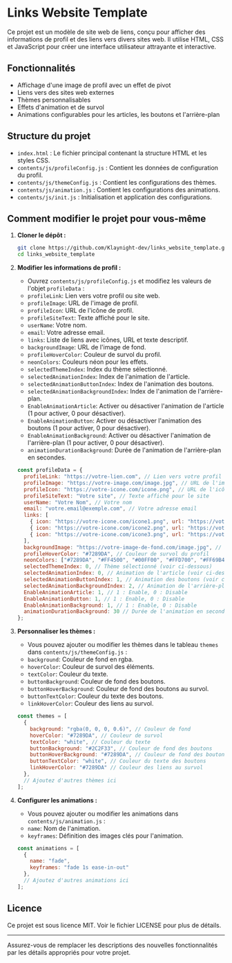 # Links Website Template

Ce projet est un modèle de site web de liens, conçu pour afficher des informations de profil et des liens vers divers sites web. Il utilise HTML, CSS et JavaScript pour créer une interface utilisateur attrayante et interactive.

## Fonctionnalités

- Affichage d'une image de profil avec un effet de pivot
- Liens vers des sites web externes
- Thèmes personnalisables
- Effets d'animation et de survol
- Animations configurables pour les articles, les boutons et l'arrière-plan

## Structure du projet

- `index.html` : Le fichier principal contenant la structure HTML et les styles CSS.
- `contents/js/profileConfig.js` : Contient les données de configuration du profil.
- `contents/js/themeConfig.js` : Contient les configurations des thèmes.
- `contents/js/animation.js` : Contient les configurations des animations.
- `contents/js/init.js` : Initialisation et application des configurations.

## Comment modifier le projet pour vous-même

1. **Cloner le dépôt :**

    ```sh
    git clone https://github.com/Klaynight-dev/links_website_template.git
    cd links_website_template
    ```

2. **Modifier les informations de profil :**
    - Ouvrez `contents/js/profileConfig.js` et modifiez les valeurs de l'objet `profileData` :
    - `profileLink`: Lien vers votre profil ou site web.
    - `profileImage`: URL de l'image de profil.
    - `profileIcon`: URL de l'icône de profil.
    - `profileSiteText`: Texte affiché pour le site.
    - `userName`: Votre nom.
    - `email`: Votre adresse email.
    - `links`: Liste de liens avec icônes, URL et texte descriptif.
    - `backgroundImage`: URL de l'image de fond.
    - `profileHoverColor`: Couleur de survol du profil.
    - `neonColors`: Couleurs néon pour les effets.
    - `selectedThemeIndex`: Index du thème sélectionné.
    - `selectedAnimationIndex`: Index de l'animation de l'article.
    - `selectedAnimationButtonIndex`: Index de l'animation des boutons.
    - `selectedAnimationBackgroundIndex`: Index de l'animation de l'arrière-plan.
    - `EnableAnimationArticle`: Activer ou désactiver l'animation de l'article (1 pour activer, 0 pour désactiver).
    - `EnableAnimationButton`: Activer ou désactiver l'animation des boutons (1 pour activer, 0 pour désactiver).
    - `EnableAnimationBackground`: Activer ou désactiver l'animation de l'arrière-plan (1 pour activer, 0 pour désactiver).
    - `animationDurationBackground`: Durée de l'animation de l'arrière-plan en secondes.

    ```js
    const profileData = {
      profileLink: "https://votre-lien.com", // Lien vers votre profil ou site web
      profileImage: "https://votre-image.com/image.jpg", // URL de l'image de profil
      profileIcon: "https://votre-icone.com/icone.png", // URL de l'icône de profil
      profileSiteText: "Votre site", // Texte affiché pour le site
      userName: "Votre Nom", // Votre nom
      email: "votre.email@exemple.com", // Votre adresse email
      links: [
        { icon: "https://votre-icone.com/icone1.png", url: "https://votre-lien1.com", text: "Lien 1" }, // Premier lien
        { icon: "https://votre-icone.com/icone2.png", url: "https://votre-lien2.com", text: "Lien 2" }, // Deuxième lien
        { icon: "https://votre-icone.com/icone3.png", url: "https://votre-lien3.com", text: "Lien 3" }  // Troisième lien
      ],
      backgroundImage: "https://votre-image-de-fond.com/image.jpg", // URL de l'image de fond
      profileHoverColor: "#7289DA", // Couleur de survol du profil
      neonColors: ["#7289DA", "#FF4500", "#00FF00", "#FFD700", "#FF69B4"], // Couleurs néon pour les effets
      selectedThemeIndex: 0, // Thème sélectionné (voir ci-dessous)
      selectedAnimationIndex: 0, // Animation de l'article (voir ci-dessous)
      selectedAnimationButtonIndex: 1, // Animation des boutons (voir ci-dessous)
      selectedAnimationBackgroundIndex: 2, // Animation de l'arrière-plan (voir ci-dessous)
      EnableAnimationArticle: 1, // 1 : Enable, 0 : Disable
      EnableAnimationButton: 1, // 1 : Enable, 0 : Disable
      EnableAnimationBackground: 1, // 1 : Enable, 0 : Disable
      animationDurationBackground: 30 // Durée de l'animation en secondes
    };
    ```

3. **Personnaliser les thèmes :**
    - Vous pouvez ajouter ou modifier les thèmes dans le tableau `themes` dans `contents/js/themeConfig.js` :
    - `background`: Couleur de fond en rgba.
    - `hoverColor`: Couleur de survol des éléments.
    - `textColor`: Couleur du texte.
    - `buttonBackground`: Couleur de fond des boutons.
    - `buttonHoverBackground`: Couleur de fond des boutons au survol.
    - `buttonTextColor`: Couleur du texte des boutons.
    - `linkHoverColor`: Couleur des liens au survol.

    ```js
    const themes = [
      {
        background: "rgba(0, 0, 0, 0.6)", // Couleur de fond
        hoverColor: "#7289DA", // Couleur de survol
        textColor: "white", // Couleur du texte
        buttonBackground: "#2C2F33", // Couleur de fond des boutons
        buttonHoverBackground: "#7289DA", // Couleur de fond des boutons au survol
        buttonTextColor: "white", // Couleur du texte des boutons
        linkHoverColor: "#7289DA" // Couleur des liens au survol
      },
      // Ajoutez d'autres thèmes ici
    ];
    ```

4. **Configurer les animations :**
    - Vous pouvez ajouter ou modifier les animations dans `contents/js/animation.js` :
    - `name`: Nom de l'animation.
    - `keyframes`: Définition des images clés pour l'animation.

    ```js
    const animations = [
      {
        name: "fade",
        keyframes: "fade 1s ease-in-out"
      },
      // Ajoutez d'autres animations ici
    ];
    ```

## Licence

Ce projet est sous licence MIT. Voir le fichier LICENSE pour plus de détails.

---

Assurez-vous de remplacer les descriptions des nouvelles fonctionnalités par les détails appropriés pour votre projet.
